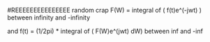 #REEEEEEEEEEEEEEE
random crap
F(W) = integral of ( f(t)e^(-jwt) ) between infinity and -infinity

and f(t) = (1/2pi) * integral of ( F(W)e^(jwt) dW) between inf and -inf

